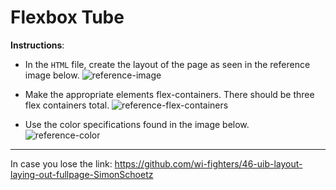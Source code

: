 # Flexbox Tube

**Instructions**: 

* In the `HTML` file, create the layout of the page as seen in the reference image below. 
![reference-image](/images/reference-image.png)

* Make the appropriate elements flex-containers. There should be three flex containers total.
![reference-flex-containers](/images/reference-flex.png)

* Use the color specifications found in the image below.
![reference-color](/images/reference-colors.png)

---------
In case you lose the link: https://github.com/wi-fighters/46-uib-layout-laying-out-fullpage-SimonSchoetz